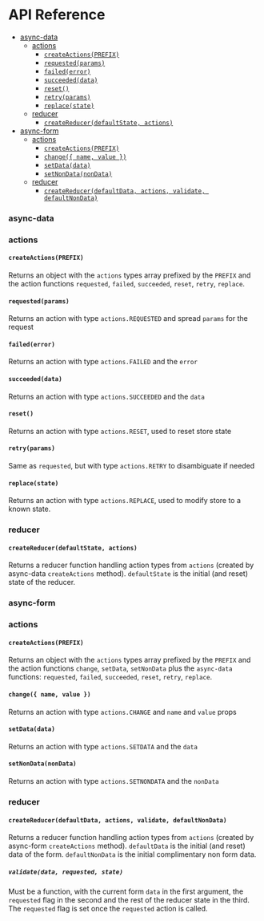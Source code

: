 # API Reference

-   [async-data](#async-data)
    -   [actions](#actions)
        -   [`createActions(PREFIX)`](#createactionsprefix)
        -   [`requested(params)`](#requestedparams)
        -   [`failed(error)`](#failederror)
        -   [`succeeded(data)`](#succeededdata)
        -   [`reset()`](#reset)
        -   [`retry(params)`](#retryparams)
        -   [`replace(state)`](#replacestate)
    -   [reducer](#reducer)
        -   [`createReducer(defaultState, actions)`](#createreducerdefaultstateactions)
-   [async-form](#async-form)
    -   [actions](#actions)
        -   [`createActions(PREFIX)`](#createactionsprefix)
        -   [`change({ name, value })`](#changenamevalue)
        -   [`setData(data)`](#setdatadata)
        -   [`setNonData(nonData)`](#setnondatanondata)
    -   [reducer](#reducer)
        -   [`createReducer(defaultData, actions, validate, defaultNonData)`](#createreducerdefaultdataactionsvalidatedefaultnondata)

### async-data

### actions

#### `createActions(PREFIX)`

Returns an object with the `actions` types array prefixed by the `PREFIX` and the action functions `requested`, `failed`, `succeeded`, `reset`, `retry`, `replace`.

#### `requested(params)`

Returns an action with type `actions.REQUESTED` and spread `params` for the request

#### `failed(error)`

Returns an action with type `actions.FAILED` and the `error`

#### `succeeded(data)`

Returns an action with type `actions.SUCCEEDED` and the `data`

#### `reset()`

Returns an action with type `actions.RESET`, used to reset store state

#### `retry(params)`

Same as `requested`, but with type `actions.RETRY` to disambiguate if needed

#### `replace(state)`

Returns an action with type `actions.REPLACE`, used to modify store to a known state.

### reducer

#### `createReducer(defaultState, actions)`

Returns a reducer function handling action types from `actions` (created by async-data `createActions` method). `defaultState` is the initial (and reset) state of the reducer.

### async-form

### actions

#### `createActions(PREFIX)`

Returns an object with the `actions` types array prefixed by the `PREFIX` and the action functions `change`, `setData`, `setNonData` plus the `async-data` functions: `requested`, `failed`, `succeeded`, `reset`, `retry`, `replace`.

#### `change({ name, value })`

Returns an action with type `actions.CHANGE` and `name` and `value` props

#### `setData(data)`

Returns an action with type `actions.SETDATA` and the `data`

#### `setNonData(nonData)`

Returns an action with type `actions.SETNONDATA` and the `nonData`

### reducer

#### `createReducer(defaultData, actions, validate, defaultNonData)`

Returns a reducer function handling action types from `actions` (created by async-form `createActions` method). `defaultData` is the initial (and reset) data of the form. `defaultNonData` is the initial complimentary non form data.

##### `validate(data, requested, state)`

Must be a function, with the current form `data` in the first argument, the `requested` flag in the second and the rest of the reducer state in the third. The `requested` flag is set once the `requested` action is called.
